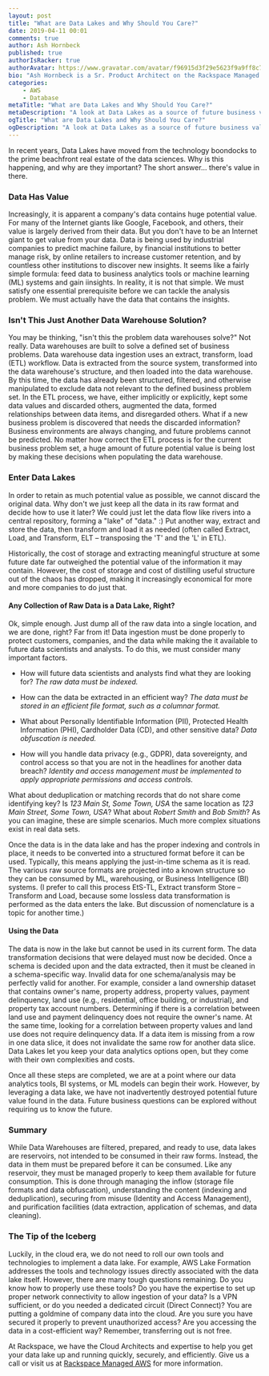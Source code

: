```yaml
---
layout: post
title: "What are Data Lakes and Why Should You Care?"
date: 2019-04-11 00:01
comments: true
author: Ash Hornbeck
published: true
authorIsRacker: true
authorAvatar: https://www.gravatar.com/avatar/f96915d3f29e5623f9a9ff8c7cb3148f
bio: "Ash Hornbeck is a Sr. Product Architect on the Rackspace Managed Public Clouds Product Architecture Team."
categories:
    - AWS
    - Database
metaTitle: "What are Data Lakes and Why Should You Care?"
metaDescription: "A look at Data Lakes as a source of future business value."
ogTitle: "What are Data Lakes and Why Should You Care?"
ogDescription: "A look at Data Lakes as a source of future business value."
---
```

In recent years, Data Lakes have moved from the technology boondocks to the prime beachfront real estate of the data sciences. Why is this happening, and why are they important? The short answer... there's value in there.

<!-- more -->

### Data Has Value

Increasingly, it is apparent a company's data contains huge potential value. For many of the Internet giants like Google, Facebook, and others, their value is largely derived from their data.  But you don't have to be an Internet giant to get value from your data. Data is being used by industrial companies to predict machine failure, by financial institutions to better manage risk, by online retailers to increase customer retention, and by countless other institutions to discover new insights. It seems like a fairly simple formula: feed data to business analytics tools or machine learning (ML) systems and gain iinsights. In reality, it is not that simple. We must satisfy one essential prerequisite before we can tackle the analysis problem. We must actually have the data that contains the insights.

### Isn't This Just Another Data Warehouse Solution?

You may be thinking, "isn't this the problem data warehouses solve?" Not really. Data warehouses are built to solve a defined set of business problems. Data warehouse data ingestion uses an extract, transform, load (ETL) workflow. Data is extracted from the source system, transformed into the data warehouse's structure, and then loaded into the data warehouse.  By this time, the data has already been structured, filtered, and otherwise manipulated to exclude data not relevant to the defined business problem set. In the ETL process, we have, either implicitly or explicitly, kept some data values and discarded others, augmented the data, formed relationships between data items, and disregarded others. What if a new business problem is discovered that needs the discarded information? Business environments are always changing, and future problems cannot be predicted. No matter how correct the ETL process is for the current business problem set, a huge amount of future potential value is being lost by making these decisions when populating the data warehouse.

### Enter Data Lakes

In order to retain as much potential value as possible, we cannot discard the original data. Why don't we just keep all the data in its raw format and decide how to use it later? We could just let the data flow like rivers into a central repository, forming a "lake" of "data." :) Put another way, extract and store the data, then transform and load it as needed (often called Extract, Load, and Transform, ELT – transposing the 'T' and the 'L' in ETL).

Historically, the cost of storage and extracting meaningful structure at some future date far outweighed the potential value of the information it may contain. However, the cost of storage and cost of distilling useful structure out of the chaos has dropped, making it increasingly economical for more and more companies to do just that.

#### Any Collection of Raw Data is a Data Lake, Right?

Ok, simple enough. Just dump all of the raw data into a single location, and we are done, right?  Far from it! Data ingestion must be done properly to protect customers, companies, and the data while making the it available to future data scientists and analysts. To do this, we must consider many important factors.

* How will future data scientists and analysts find what they are looking for? _The raw data must be indexed._

* How can the data be extracted in an efficient way? _The data must be stored in an efficient file format, such as a columnar format._

* What about Personally Identifiable Information (PII), Protected Health Information (PHI), Cardholder Data (CD), and other sensitive data? _Data obfuscation is needed._

* How will you handle data privacy (e.g., GDPR), data sovereignty, and control access so that you are not in the headlines for another data breach? _Identity and access management must be implemented to apply appropriate permissions and access controls._

What about deduplication or matching records that do not share come identifying key? Is _123 Main St, Some Town, USA_ the same location as _123 Main Street, Some Town, USA_? What about _Robert Smith_ and _Bob Smith_? As you can imagine, these are simple scenarios. Much more complex situations exist in real data sets.

Once the data is in the data lake and has the proper indexing and controls in place, it needs to be converted into a structured format before it can be used. Typically, this means applying the just-in-time schema as it is read. The various raw source formats are projected into a known structure so they can be consumed by ML, warehousing, or Business Intelligence (BI) systems.  (I prefer to call this process EtS-TL, Extract transform Store – Transform and Load, because some lossless data transformation is performed as the data enters the lake.  But discussion of nomenclature is a topic for another time.)

#### Using the Data

The data is now in the lake but cannot be used in its current form. The data transformation decisions that were delayed must now be decided. Once a schema is decided upon and the data extracted, then it must be cleaned in a schema-specific way. Invalid data for one schema/analysis may be perfectly valid for another. For example, consider a land ownership dataset that contains owner's name, property address, property values, payment delinquency, land use (e.g., residential, office building, or industrial), and property tax account numbers.  Determining if there is a correlation between land use and payment delinquency does not require the owner's name. At the same time, looking for a correlation between property values and land use does not require delinquency data. If a data item is missing from a row in one data slice, it does not invalidate the same row for another data slice. Data Lakes let you keep your data analytics options open, but they come with their own complexities and costs.

Once all these steps are completed, we are at a point where our data analytics tools, BI systems, or ML models can begin their work. However, by leveraging a data lake, we have not inadvertently destroyed potential future value found in the data. Future business questions can be explored without requiring us to know the future.

### Summary 

While Data Warehouses are filtered, prepared, and ready to use, data lakes are reservoirs, not intended to be consumed in their raw forms. Instead, the data in them must be prepared before it can be consumed. Like any reservoir, they must be managed properly to keep them available for future consumption. This is done through managing the inflow (storage file formats and data obfuscation), understanding the content (indexing and deduplication), securing from misuse (Identity and Access Management), and purification facilities (data extraction, application of schemas, and data cleaning).

### The Tip of the Iceberg 

Luckily, in the cloud era, we do not need to roll our own tools and technologies to implement a data lake.  For example, AWS Lake Formation addresses the tools and technology issues directly associated with the data lake itself.  However, there are many tough questions remaining. Do you know how to properly use these tools? Do you have the expertise to set up proper network connectivity to allow ingestion of your data? Is a VPN sufficient, or do you needed a dedicated circuit (Direct Connect)? You are putting a goldmine of company data into the cloud. Are you sure you have secured it properly to prevent unauthorized access? Are you accessing the data in a cost-efficient way? Remember, transferring out is not free.

At Rackspace, we have the Cloud Architects and expertise to help you get your data lake up and running quickly, securely, and efficiently.  Give us a call or visit us at [Rackspace Managed AWS](https://www.rackspace.com/en-us/managed-aws) for more information.
